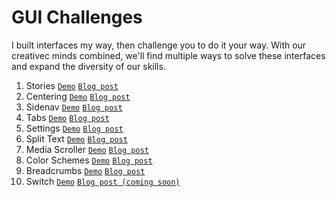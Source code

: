 # GUI Challenges
I built interfaces my way, then challenge you to do it your way. With our creativec minds combined, we'll find multiple ways to solve these interfaces and expand the diversity of our skills.

1. Stories [`Demo`](https://gui-challenges.web.app/stories/dist/) [`Blog post`](https://web.dev/building-a-stories-component/)
2. Centering [`Demo`](https://gui-challenges.web.app/centering/dist/) [`Blog post`](https://web.dev/centering-in-css/)
3. Sidenav [`Demo`](https://gui-challenges.web.app/sidenav/dist/) [`Blog post`](https://web.dev/building-a-sidenav-component/)
4. Tabs [`Demo`](https://gui-challenges.web.app/tabs/dist/) [`Blog post`](https://web.dev/building-a-tabs-component/)
5. Settings [`Demo`](https://gui-challenges.web.app/settings/dist/) [`Blog post`](https://web.dev/building-a-settings-component/)
6. Split Text [`Demo`](https://gui-challenges.web.app/split-text/dist/) [`Blog post`](https://web.dev/building-split-text-animations/)
7. Media Scroller [`Demo`](https://gui-challenges.web.app/media-scroller/dist/) [`Blog post`](https://web.dev/building-a-media-scroller-component/)
8. Color Schemes [`Demo`](https://gui-challenges.web.app/color-schemes/dist/) [`Blog post`](https://web.dev/building-a-color-scheme/)
9. Breadcrumbs [`Demo`](https://gui-challenges.web.app/breadcrumbs/dist/) [`Blog post`](https://web.dev/building-a-breadcrumbs-component/)
10. Switch [`Demo`](https://gui-challenges.web.app/switch/dist/) [`Blog post (coming soon)`](https://web.dev/building-a-switch-component/)
